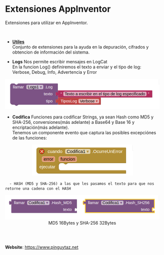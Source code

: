 # Extensiones AppInventor

Extensiones para utilizar en AppInventor.  

<BR>

- **[Utiles](Utiles)**  
Conjunto de extensiones para la ayuda en la depuración, cifrados y obtencion de información del sistema.  

- **Logs**
Nos permite escribir mensajes en LogCat  
En la funcion Log() definiremos el texto a enviar y el tipo de log: Verbose, Debug, Info, Advertencia y Error  
<CENTER><img src=Imagenes/LlamadaLog.png /></CENTER>  
  
- **Codifica**
Funciones para codificar Strings, ya sean Hash como MD5 y SHA-256, conversiones(más adelante) a Base64 y Base 16 y encriptación(más adelante).  
Tenemos un componente evento que captura las posibles excepciónes de las funciones:
<CENTER><img src=Imagenes/Evento_OcurreUnError.png /></CENTER>  
  
      - HASH (MD5 y SHA-256) a las que les pasamos el texto para que nos retorne una cadena con el HASH  
<CENTER><img src=Imagenes/FuncionesHASH.png /></CENTER>
<CENTER>MD5 16Bytes y SHA-256 32Bytes</CENTER>  
  

<br><br>

__Website__: <https://www.pinguytaz.net>

